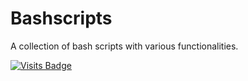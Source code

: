 # Bashscripts

A collection of bash scripts with various functionalities.

[![Visits Badge](https://badges.pufler.dev/visits/kevinadhiguna/bashscripts)](https://github.com/kevinadhiguna)
